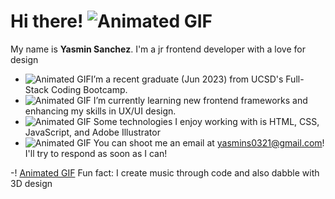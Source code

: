 # Hi there! ![Animated GIF](https://64.media.tumblr.com/4d502ba807b173c7fd4624504257d65b/c3614424f2464c97-ab/s250x400/878317253f19cd6323499571641154ee4de0c97f.gifv)
  My name is **Yasmin Sanchez**. I'm a jr frontend developer with a love for design 
  
- ![Animated GIF](https://cdn.discordapp.com/attachments/1028757682854826016/1085719093681864804/IMG_0883.gif)I’m a recent graduate (Jun 2023) from UCSD's Full-Stack Coding Bootcamp.
- ![Animated GIF](https://cdn.discordapp.com/attachments/1028757682854826016/1085719093681864804/IMG_0883.gif) I’m currently learning new frontend frameworks and enhancing my skills in UX/UI design.
- ![Animated GIF](https://cdn.discordapp.com/attachments/1028757682854826016/1085719093681864804/IMG_0883.gif) Some technologies I enjoy working with is HTML, CSS, JavaScript, and Adobe Illustrator
- ![Animated GIF](https://cdn.discordapp.com/attachments/1028757682854826016/1085719093681864804/IMG_0883.gif) You can shoot me an email at yasmins0321@gmail.com! I'll try to respond as soon as I can!

 -! [Animated GIF](https://cdn.discordapp.com/attachments/1028757682854826016/1085719093681864804/IMG_0883.gif) Fun fact: I create music through code and also dabble with 3D design
